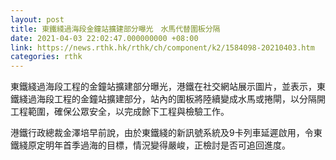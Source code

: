 ```yaml
---
layout: post
title: 東鐵綫過海段金鐘站擴建部分曝光　水馬代替圍板分隔
date: 2021-04-03 22:02:47.000000000 +08:00
link: https://news.rthk.hk/rthk/ch/component/k2/1584098-20210403.htm
categories: rthk
---
```


東鐵綫過海段工程的金鐘站擴建部分曝光，港鐵在社交網站展示圖片，並表示，東鐵綫過海段工程的金鐘站擴建部分，站內的圍板將陸續變成水馬或捲閘，以分隔開工程範圍，確保公眾安全，以完成餘下工程與檢驗工作。

港鐵行政總裁金澤培早前說，由於東鐵綫的新訊號系統及9卡列車延遲啟用，令東鐵綫原定明年首季過海的目標，情況變得嚴峻，正檢討是否可追回進度。
